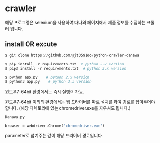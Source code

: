 # crawler
해당 프로그램은 selenium을 사용하여 다나와 페이지에서 제품 정보를 수집하는 크롤러 입니다.

## install OR excute

```python
$ git clone https://github.com/pjt3591oo/python-crawler-danawa

$ pip install -r requirements.txt  # python 2.x version
$ pip3 install -r requirements.txt  # python 3.x version

$ python app.py    # python 2.x version
$ python3 app.py    # python 3.x version
```

윈도우7-64bit 환경에서는 즉시 실행이 가능.

윈도우7-64bit 이외의 환경에서는 웹 드라이버를 따로 설치를 하여 경로를 잡아주어야 합니다.
(해당 디렉토리에 있는 chromedriver.exe를 지우셔도 됩니다.)


`Danawa.py`

```python
browser = webdriver.Chrome('chromedriver.exe')
```

parameter로 넘겨주는 값이 해당 드라이버 경로입니다.

